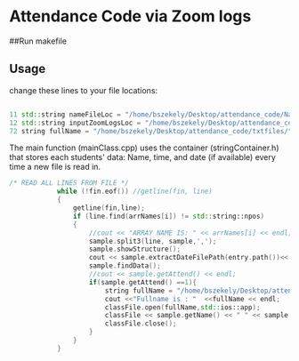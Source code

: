 # Attendance Code via Zoom logs

##Run makefile

## Usage
change these lines to your file locations:

```cpp

11 std::string nameFileLoc = "/home/bszekely/Desktop/attendance_code/Names.txt";
12 std::string inputZoomLogsLoc = "/home/bszekely/Desktop/attendance_code/Zoom_Attendance_Logs/";
72 string fullName = "/home/bszekely/Desktop/attendance_code/txtfiles/"

```
The main function (mainClass.cpp) uses the container (stringContainer.h) that stores each students'
data: Name, time, and date (if available) every time a new file is read in.

```cpp
/* READ ALL LINES FROM FILE */
            while (!fin.eof()) //getline(fin, line)
            {
                getline(fin,line);
                if (line.find(arrNames[i]) != std::string::npos)
                {           
                    //cout << "ARRAY NAME IS: " << arrNames[i] << endl;
                    sample.split3(line, sample,',');
                    sample.showStructure();
                    cout << sample.extractDateFilePath(entry.path())<< endl;;
                    sample.findData();
                    //cout << sample.getAttend() << endl;
                    if(sample.getAttend() ==1){
                        string fullName = "/home/bszekely/Desktop/attendance_code/txtfiles/" +sample.getName()+ ".txt";
                        cout <<"Fullname is : "  <<fullName << endl;
                        classFile.open(fullName,std::ios::app);
                        classFile << sample.getName() << " " << sample.getAttend() << " " << sample.getDate() << endl;
                        classFile.close();
                    }
                }
            }
```
